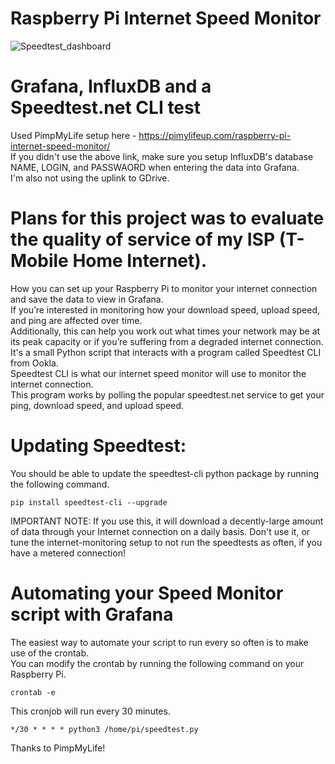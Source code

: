 # Raspberry Pi Internet Speed Monitor

![Speedtest_dashboard](https://user-images.githubusercontent.com/5100075/120923789-9b1d2900-c68d-11eb-9c85-1fc56b2c77de.png)

# Grafana, InfluxDB and a Speedtest.net CLI test<br>
Used PimpMyLife setup here - https://pimylifeup.com/raspberry-pi-internet-speed-monitor/<br>
If you didn't use the above link, make sure you setup InfluxDB's database NAME, LOGIN, and PASSWAORD when entering the data into Grafana.<br>
I'm also not using the uplink to GDrive.<br>

# Plans for this project was to evaluate the quality of service of my ISP (T-Mobile Home Internet).<br>

How you can set up your Raspberry Pi to monitor your internet connection and save the data to view in Grafana.<br>
If you’re interested in monitoring how your download speed, upload speed, and ping are affected over time.<br>
Additionally, this can help you work out what times your network may be at its peak capacity or if you’re suffering from a degraded internet connection.<br>
It's a small Python script that interacts with a program called Speedtest CLI from Ookla.<br>
Speedtest CLI is what our internet speed monitor will use to monitor the internet connection.<br>
This program works by polling the popular speedtest.net service to get your ping, download speed, and upload speed.<br>

# Updating Speedtest:<br>
You should be able to update the speedtest-cli python package by running the following command.<br>

<code>pip install speedtest-cli --upgrade</code><br>

IMPORTANT NOTE: If you use this, it will download a decently-large amount of data through your Internet connection on a daily basis. Don't use it, or tune the internet-monitoring setup to not run the speedtests as often, if you have a metered connection!<br>

# Automating your Speed Monitor script with Grafana<br>

The easiest way to automate your script to run every so often is to make use of the crontab.<br>
You can modify the crontab by running the following command on your Raspberry Pi.<br>

<code>crontab -e</code><br>

This cronjob will run every 30 minutes.<br>

<code>*/30 * * * * python3 /home/pi/speedtest.py</code><br>

Thanks to PimpMyLife!

